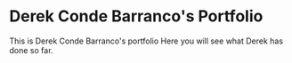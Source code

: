 # Derek Conde Barranco's Portfolio
This is Derek Conde Barranco's portfolio
Here you will see what Derek has done so far. 